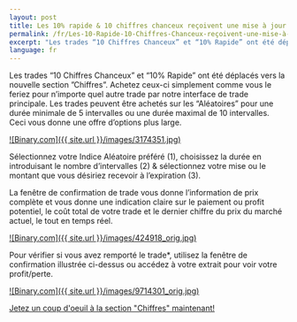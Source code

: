 ```yaml
---
layout: post
title: Les 10% rapide & 10 chiffres chanceux reçoivent une mise à jour complète
permalink: /fr/Les-10-Rapide-10-Chiffres-Chanceux-reçoivent-une-mise-à-jour-complète/
excerpt: "Les trades “10 Chiffres Chanceux” et “10% Rapide” ont été déplacés vers la nouvelle section Chiffres. Achetez ceux-ci simplement comme vous le feriez pour n’importe quel autre trade par notre interface..."
language: fr
---
```


Les trades “10 Chiffres Chanceux” et “10% Rapide” ont été déplacés vers la nouvelle section ”Chiffres”. Achetez ceux-ci simplement comme vous le feriez pour n’importe quel autre trade par notre interface de trade principale. Les trades peuvent être achetés sur les “Aléatoires” pour une durée minimale de 5 intervalles ou une durée maximal de 10 intervalles. Ceci vous donne une offre d’options plus large.

[![Binary.com]({{ site.url }}/images/3174351.jpg)](https://www.binary.com/)

Sélectionnez votre Indice Aléatoire préféré (1), choisissez la durée en introduisant le nombre d’intervalles  (2) & sélectionnez votre mise ou le montant que vous désiriez recevoir à l’expiration (3).

La fenêtre de confirmation de trade vous donne l’information de prix complète et vous donne une indication claire sur le paiement ou profit potentiel, le coût total de votre trade et le dernier chiffre du prix du marché actuel, le tout en temps réel.

[![Binary.com]({{ site.url }}/images/424918_orig.jpg)](https://www.binary.com/)

Pour vérifier si vous avez remporté le trade*, utilisez la fenêtre de confirmation illustrée ci-dessus ou accédez à votre extrait pour voir votre profit/perte.

[![Binary.com]({{ site.url }}/images/9714301_orig.jpg)](https://www.binary.com/)

[Jetez un coup d'oeuil à la section "Chiffres" maintenant!](https://www.binary.com/)
